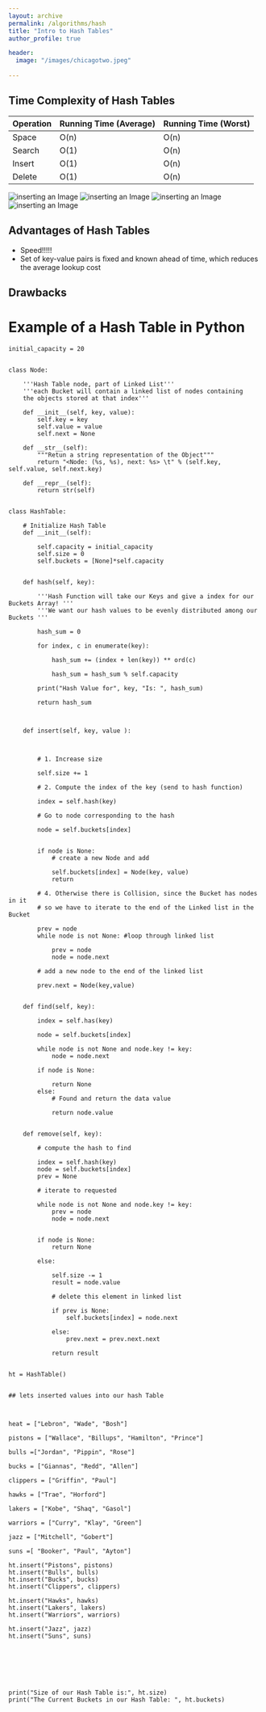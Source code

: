 ```yaml
---
layout: archive
permalink: /algorithms/hash
title: "Intro to Hash Tables"
author_profile: true

header:
  image: "/images/chicagotwo.jpeg"
  
---
```

## Time Complexity of Hash Tables

| Operation | Running Time (Average) | Running Time (Worst) |
|-----------|------------------------|----------------------|
| Space     | O(n)                   | O(n)                 |
| Search    | O(1)                   | O(n)                 |
| Insert    | O(1)                   | O(n)                 |
| Delete    | O(1)                   | O(n)                 |

![inserting an Image](/images/hashing/intro/Page1.jpg)
![inserting an Image](/images/hashing/intro/Page2.jpg)
![inserting an Image](/images/hashing/intro/Page3.jpg)
![inserting an Image](/images/hashing/intro/Page4.jpg)




## Advantages of Hash Tables

- Speed!!!!!
- Set of key-value pairs is fixed and known ahead of time, which reduces the average lookup cost


## Drawbacks



# Example of a Hash Table in Python


    initial_capacity = 20


    class Node:

        '''Hash Table node, part of Linked List'''
        '''each Bucket will contain a linked list of nodes containing
        the objects stored at that index'''
        
        def __init__(self, key, value):
            self.key = key
            self.value = value
            self.next = None
            
        def __str__(self):
            """Retun a string representation of the Object"""
            return "<Node: (%s, %s), next: %s> \t" % (self.key, self.value, self.next.key)
        
        def __repr__(self):
            return str(self)
            

    class HashTable:

        # Initialize Hash Table
        def __init__(self):
            
            self.capacity = initial_capacity 
            self.size = 0
            self.buckets = [None]*self.capacity
            
        
        def hash(self, key):
            
            '''Hash Function will take our Keys and give a index for our Buckets Array! '''
            '''We want our hash values to be evenly distributed among our Buckets '''
            
            hash_sum = 0
            
            for index, c in enumerate(key):
                
                hash_sum += (index + len(key)) ** ord(c)
                
                hash_sum = hash_sum % self.capacity
                
            print("Hash Value for", key, "Is: ", hash_sum)
            
            return hash_sum



        def insert(self, key, value ):
            
            
            
            # 1. Increase size
            
            self.size += 1
            
            # 2. Compute the index of the key (send to hash function)
            
            index = self.hash(key)
            
            # Go to node corresponding to the hash
            
            node = self.buckets[index]
            
        
            if node is None:
                # create a new Node and add
                
                self.buckets[index] = Node(key, value)
                return
            
            # 4. Otherwise there is Collision, since the Bucket has nodes in it
            # so we have to iterate to the end of the Linked list in the Bucket
            
            prev = node
            while node is not None: #loop through linked list
                
                prev = node
                node = node.next
            
            # add a new node to the end of the linked list
            
            prev.next = Node(key,value)
            
        
        def find(self, key):
            
            index = self.has(key)
            
            node = self.buckets[index]
            
            while node is not None and node.key != key:
                node = node.next
            
            if node is None:
                
                return None 
            else:
                # Found and return the data value
                
                return node.value
            
        
        def remove(self, key):
            
            # compute the hash to find 
            
            index = self.hash(key)
            node = self.buckets[index]
            prev = None

            # iterate to requested
            
            while node is not None and node.key != key:
                prev = node
                node = node.next
                
            
            if node is None:
                return None
            
            else:
                
                self.size -= 1
                result = node.value
                
                # delete this element in linked list
                
                if prev is None:
                    self.buckets[index] = node.next
                
                else:
                    prev.next = prev.next.next 
                    
                return result


    ht = HashTable()


    ## lets inserted values into our hash Table
            

                                        
    heat = ["Lebron", "Wade", "Bosh"]

    pistons = ["Wallace", "Billups", "Hamilton", "Prince"]

    bulls =["Jordan", "Pippin", "Rose"]

    bucks = ["Giannas", "Redd", "Allen"]

    clippers = ["Griffin", "Paul"]

    hawks = ["Trae", "Horford"]

    lakers = ["Kobe", "Shaq", "Gasol"]

    warriors = ["Curry", "Klay", "Green"]

    jazz = ["Mitchell", "Gobert"]

    suns =[ "Booker", "Paul", "Ayton"]

    ht.insert("Pistons", pistons)
    ht.insert("Bulls", bulls)
    ht.insert("Bucks", bucks)
    ht.insert("Clippers", clippers)

    ht.insert("Hawks", hawks)
    ht.insert("Lakers", lakers)
    ht.insert("Warriors", warriors)

    ht.insert("Jazz", jazz)
    ht.insert("Suns", suns)







    print("Size of our Hash Table is:", ht.size)
    print("The Current Buckets in our Hash Table: ", ht.buckets)







